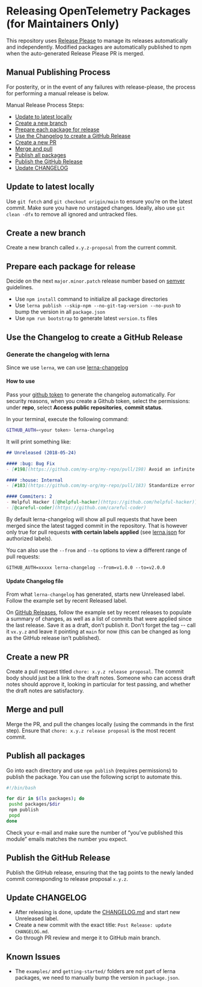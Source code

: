 # Releasing OpenTelemetry Packages (for Maintainers Only)

This repository uses [Release Please](https://github.com/googleapis/release-please) to manage its releases automatically and independently.
Modified packages are automatically published to npm when the auto-generated Release Please PR is merged.

## Manual Publishing Process

For posterity, or in the event of any failures with release-please, the process for performing a manual release is below.

Manual Release Process Steps:

- [Update to latest locally](#update-to-latest-locally)
- [Create a new branch](#create-a-new-branch)
- [Prepare each package for release](#prepare-each-package-for-release)
- [Use the Changelog to create a GitHub Release](#use-the-changelog-to-create-a-github-release)
- [Create a new PR](#create-a-new-pr)
- [Merge and pull](#merge-and-pull)
- [Publish all packages](#publish-all-packages)
- [Publish the GitHub Release](#publish-the-github-release)
- [Update CHANGELOG](#update-changelog)

## Update to latest locally

Use `git fetch` and `git checkout origin/main` to ensure you’re on the latest commit. Make sure you have no unstaged changes. Ideally, also use `git clean -dfx` to remove all ignored and untracked files.

## Create a new branch

Create a new branch called `x.y.z-proposal` from the current commit.

## Prepare each package for release

Decide on the next `major.minor.patch` release number based on [semver](http://semver.org/) guidelines.

- Use `npm install` command to initialize all package directories
- Use `lerna publish --skip-npm --no-git-tag-version --no-push` to bump the version in all `package.json`
- Use `npm run bootstrap` to generate latest `version.ts` files

## Use the Changelog to create a GitHub Release

### Generate the changelog with lerna

Since we use `lerna`, we can use [lerna-changelog](https://github.com/lerna/lerna-changelog#lerna-changelog)

#### How to use

Pass your [github token](https://help.github.com/en/articles/creating-a-personal-access-token-for-the-command-line) to generate the changelog automatically.
For security reasons, when you create a Github token, select the permissions: under **repo**, select **Access public repositories**, **commit status**.

In your terminal, execute the following command:

```bash
GITHUB_AUTH=<your token> lerna-changelog
```

It will print something like:

```md
## Unreleased (2018-05-24)

#### :bug: Bug Fix
- [#198](https://github.com/my-org/my-repo/pull/198) Avoid an infinite loop ([@helpful-hacker](https://github.com/helpful-hacker))

#### :house: Internal
- [#183](https://github.com/my-org/my-repo/pull/183) Standardize error messages ([@careful-coder](https://github.com/careful-coder))

#### Commiters: 2
- Helpful Hacker ([@helpful-hacker](https://github.com/helpful-hacker))
- [@careful-coder](https://github.com/careful-coder)
```

By default lerna-changelog will show all pull requests that have been merged since the latest tagged commit in the repository. That is however only true for pull requests **with certain labels applied** (see [lerna.json](lerna.json) for authorized labels).

You can also use the `--from` and `--to` options to view a different range of pull requests:

```text
GITHUB_AUTH=xxxxx lerna-changelog --from=v1.0.0 --to=v2.0.0
```

#### Update Changelog file

From what `lerna-changelog` has generated, starts new Unreleased label. Follow the example set by recent Released label.

On [GitHub Releases](https://github.com/open-telemetry/opentelemetry-js/releases), follow the example set by recent releases to populate a summary of changes, as well as a list of commits that were applied since the last release. Save it as a draft, don’t publish it. Don’t forget the tag -- call it `vx.y.z` and leave it pointing at `main` for now (this can be changed as long as the GitHub release isn’t published).

## Create a new PR

Create a pull request titled `chore: x.y.z release proposal`. The commit body should just be a link to the draft notes. Someone who can access draft notes should approve it, looking in particular for test passing, and whether the draft notes are satisfactory.

## Merge and pull

Merge the PR, and pull the changes locally (using the commands in the first step). Ensure that `chore: x.y.z release proposal` is the most recent commit.

## Publish all packages

Go into each directory and use `npm publish` (requires permissions) to publish the package. You can use the following script to automate this.

```bash
#!/bin/bash

for dir in $(ls packages); do
 pushd packages/$dir
 npm publish
 popd
done
```

Check your e-mail and make sure the number of “you’ve published this module” emails matches the number you expect.

## Publish the GitHub Release

Publish the GitHub release, ensuring that the tag points to the newly landed commit corresponding to release proposal `x.y.z`.

## Update CHANGELOG

- After releasing is done, update the [CHANGELOG.md](https://github.com/open-telemetry/opentelemetry-js/blob/main/CHANGELOG.md) and start new Unreleased label.
- Create a new commit with the exact title: `Post Release: update CHANGELOG.md`.
- Go through PR review and merge it to GitHub main branch.

## Known Issues

- The `examples/` and `getting-started/` folders are not part of lerna packages, we need to manually bump the version in `package.json`.
